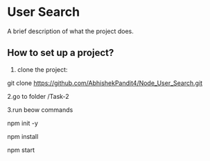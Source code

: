 # User Search

A brief description of what the project does.


## How to set up a project?

1. clone the project:

git clone https://github.com/AbhishekPandit4/Node_User_Search.git

2.go to folder /Task-2

3.run beow commands

npm init -y

npm install

npm start

